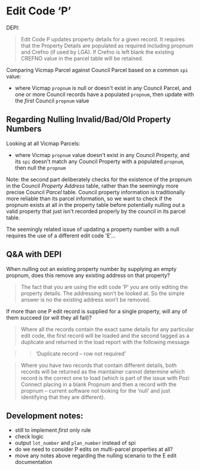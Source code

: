 # Edit Code ‘P’

DEPI:
>Edit Code P updates property details for a given record. It requires that the Property Details are populated as required including propnum and Crefno (if used by LGA). If Crefno is left blank the existing CREFNO value in the parcel table will be retained.

Comparing Vicmap Parcel against Council Parcel based on a common `spi` value:

* where Vicmap `propnum` is null or doesn't exist in any Council Parcel, and one or more Council records have a populated `propnum`, then update with the *first* Council `propnum` value

## Regarding Nulling Invalid/Bad/Old Property Numbers

Looking at all Vicmap Parcels:

* where Vicmap `propnum` value doesn't exist in any Council Property, and its `spi` doesn't match any Council Property with a populated `propnum`, then null the `propnum`

Note: the second part deliberately checks for the existence of the propnum in the Council _Property Address_ table, rather than the seemingly more precise Council _Parcel_ table. Council property information is traditionally more reliable than its parcel information, so we want to check if the propnum exists at all in the property table before potentially nulling out a valid property that just isn't recorded properly by the council in its parcel table.

The seemingly related issue of updating a property number with a null requires the use of a different edit code 'E'...

## Q&A with DEPI

When nulling out an existing property number by supplying an empty propnum, does this remove any existing address on that property?

> The fact that you are using the edit code ’P’ you are only editing the property details. The addressing won’t be looked at. So the simple answer is no the existing address won’t be removed.

If more than one P edit record is supplied for a single property, will any of them succeed (or will they all fail)?

> Where all the records contain the exact same details for any particular edit code, the first record will be loaded and the second tagged as a duplicate and returned in the load report with the following message

>> ‘Duplicate record – row not required’

> Where you have two records that contain different details, both records will be returned as the maintainer cannot determine which record is the correct one to load (which is part of the issue with Pozi Connect placing in a blank Propnum and then a record with the propnum – current software not looking for the ‘null’ and just identifying that they are different).

## Development notes:

* still to implement _first_ only rule
* check logic
* output `lot_number` and `plan_number` instead of spi
* do we need to consider P edits on multi-parcel properties at all?
* move any notes above regarding the nulling scenario to the E edit documentation